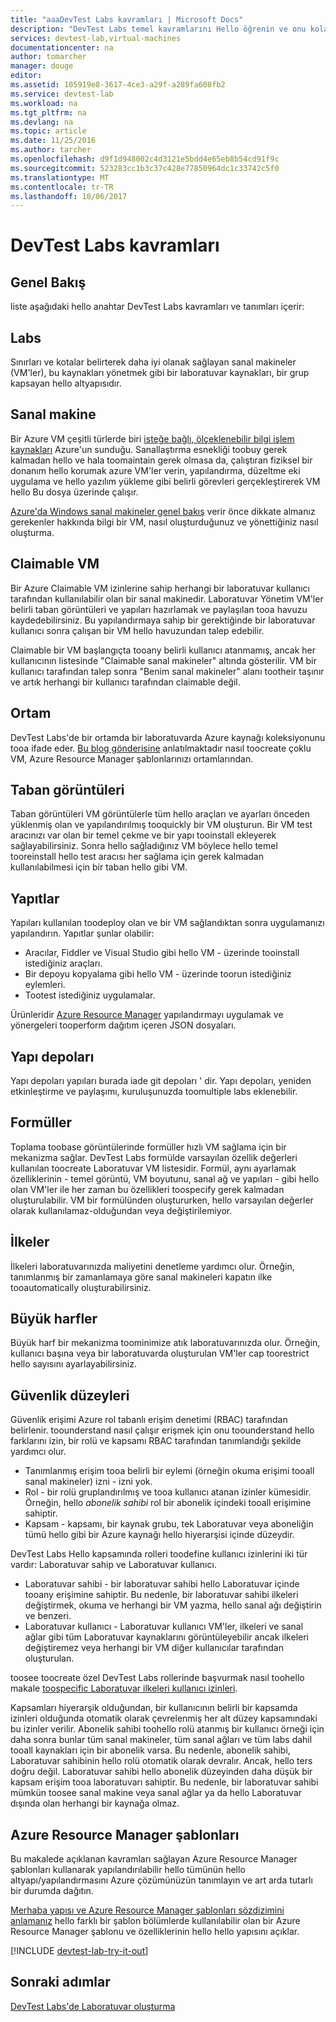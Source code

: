 ```yaml
---
title: "aaaDevTest Labs kavramları | Microsoft Docs"
description: "DevTest Labs temel kavramlarını Hello öğrenin ve onu kolay toocreate yapabilirsiniz nasıl yönetmek ve Azure sanal makinelerini izlemek"
services: devtest-lab,virtual-machines
documentationcenter: na
author: tomarcher
manager: douge
editor: 
ms.assetid: 105919e8-3617-4ce3-a29f-a289fa608fb2
ms.service: devtest-lab
ms.workload: na
ms.tgt_pltfrm: na
ms.devlang: na
ms.topic: article
ms.date: 11/25/2016
ms.author: tarcher
ms.openlocfilehash: d9f1d948002c4d3121e5bdd4e65eb8b54cd91f9c
ms.sourcegitcommit: 523283cc1b3c37c428e77850964dc1c33742c5f0
ms.translationtype: MT
ms.contentlocale: tr-TR
ms.lasthandoff: 10/06/2017
---
```

# <a name="devtest-labs-concepts"></a>DevTest Labs kavramları
## <a name="overview"></a>Genel Bakış
liste aşağıdaki hello anahtar DevTest Labs kavramları ve tanımları içerir:

## <a name="labs"></a>Labs
Sınırları ve kotalar belirterek daha iyi olanak sağlayan sanal makineler (VM'ler), bu kaynakları yönetmek gibi bir laboratuvar kaynakları, bir grup kapsayan hello altyapısıdır.

## <a name="virtual-machine"></a>Sanal makine
Bir Azure VM çeşitli türlerde biri [isteğe bağlı, ölçeklenebilir bilgi işlem kaynakları](https://docs.microsoft.com/azure/app-service-web/choose-web-site-cloud-service-vm) Azure'un sunduğu. Sanallaştırma esnekliği toobuy gerek kalmadan hello ve hala toomaintain gerek olmasa da, çalıştıran fiziksel bir donanım hello korumak azure VM'ler verin, yapılandırma, düzeltme eki uygulama ve hello yazılım yükleme gibi belirli görevleri gerçekleştirerek VM hello Bu dosya üzerinde çalışır.

[Azure'da Windows sanal makineler genel bakış](https://docs.microsoft.com/azure/virtual-machines/virtual-machines-windows-overview) verir önce dikkate almanız gerekenler hakkında bilgi bir VM, nasıl oluşturduğunuz ve yönettiğiniz nasıl oluşturma.

## <a name="claimable-vm"></a>Claimable VM
Bir Azure Claimable VM izinlerine sahip herhangi bir laboratuvar kullanıcı tarafından kullanılabilir olan bir sanal makinedir. Laboratuvar Yönetim VM'ler belirli taban görüntüleri ve yapıları hazırlamak ve paylaşılan tooa havuzu kaydedebilirsiniz. Bu yapılandırmaya sahip bir gerektiğinde bir laboratuvar kullanıcı sonra çalışan bir VM hello havuzundan talep edebilir.

Claimable bir VM başlangıçta tooany belirli kullanıcı atanmamış, ancak her kullanıcının listesinde "Claimable sanal makineler" altında gösterilir. VM bir kullanıcı tarafından talep sonra "Benim sanal makineler" alanı tootheir taşınır ve artık herhangi bir kullanıcı tarafından claimable değil.

## <a name="environment"></a>Ortam
DevTest Labs'de bir ortamda bir laboratuvarda Azure kaynağı koleksiyonunu tooa ifade eder. [Bu blog gönderisine](https://blogs.msdn.microsoft.com/devtestlab/2016/11/16/connect-2016-news-for-azure-devtest-labs-azure-resource-manager-template-based-environments-vm-auto-shutdown-and-more/) anlatılmaktadır nasıl toocreate çoklu VM, Azure Resource Manager şablonlarınızı ortamlarından.

## <a name="base-images"></a>Taban görüntüleri
Taban görüntüleri VM görüntülerle tüm hello araçları ve ayarları önceden yüklenmiş olan ve yapılandırılmış tooquickly bir VM oluşturun. Bir VM test aracınızı var olan bir temel çekme ve bir yapı tooinstall ekleyerek sağlayabilirsiniz. Sonra hello sağladığınız VM böylece hello temel tooreinstall hello test aracısı her sağlama için gerek kalmadan kullanılabilmesi için bir taban hello gibi VM.

## <a name="artifacts"></a>Yapıtlar
Yapıları kullanılan toodeploy olan ve bir VM sağlandıktan sonra uygulamanızı yapılandırın. Yapıtlar şunlar olabilir:

* Aracılar, Fiddler ve Visual Studio gibi hello VM - üzerinde tooinstall istediğiniz araçları.
* Bir depoyu kopyalama gibi hello VM - üzerinde toorun istediğiniz eylemleri.
* Tootest istediğiniz uygulamalar.

Ürünleridir [Azure Resource Manager](../azure-resource-manager/resource-group-overview.md) yapılandırmayı uygulamak ve yönergeleri tooperform dağıtım içeren JSON dosyaları.

## <a name="artifact-repositories"></a>Yapı depoları
Yapı depoları yapıları burada iade git depoları ' dir. Yapı depoları, yeniden etkinleştirme ve paylaşımı, kuruluşunuzda toomultiple labs eklenebilir.

## <a name="formulas"></a>Formüller
Toplama toobase görüntülerinde formüller hızlı VM sağlama için bir mekanizma sağlar. DevTest Labs formülde varsayılan özellik değerleri kullanılan toocreate Laboratuvar VM listesidir.
Formül, aynı ayarlamak özelliklerinin - temel görüntü, VM boyutunu, sanal ağ ve yapıları - gibi hello olan VM'ler ile her zaman bu özellikleri toospecify gerek kalmadan oluşturulabilir. VM bir formülünden oluştururken, hello varsayılan değerler olarak kullanılamaz-olduğundan veya değiştirilemiyor.

## <a name="policies"></a>İlkeler
İlkeleri laboratuvarınızda maliyetini denetleme yardımcı olur. Örneğin, tanımlanmış bir zamanlamaya göre sanal makineleri kapatın ilke tooautomatically oluşturabilirsiniz.

## <a name="caps"></a>Büyük harfler
Büyük harf bir mekanizma toominimize atık laboratuvarınızda olur. Örneğin, kullanıcı başına veya bir laboratuvarda oluşturulan VM'ler cap toorestrict hello sayısını ayarlayabilirsiniz.

## <a name="security-levels"></a>Güvenlik düzeyleri
Güvenlik erişimi Azure rol tabanlı erişim denetimi (RBAC) tarafından belirlenir. toounderstand nasıl çalışır erişmek için onu toounderstand hello farklarını izin, bir rolü ve kapsamı RBAC tarafından tanımlandığı şekilde yardımcı olur.

* Tanımlanmış erişim tooa belirli bir eylemi (örneğin okuma erişimi tooall sanal makineler) izni - izni yok.
* Rol - bir rolü gruplandırılmış ve tooa kullanıcı atanan izinler kümesidir. Örneğin, hello *abonelik sahibi* rol bir abonelik içindeki tooall erişimine sahiptir.
* Kapsam - kapsamı, bir kaynak grubu, tek Laboratuvar veya aboneliğin tümü hello gibi bir Azure kaynağı hello hiyerarşisi içinde düzeydir.

DevTest Labs Hello kapsamında rolleri toodefine kullanıcı izinlerini iki tür vardır: Laboratuvar sahip ve Laboratuvar kullanıcı.

* Laboratuvar sahibi - bir laboratuvar sahibi hello Laboratuvar içinde tooany erişimine sahiptir. Bu nedenle, bir laboratuvar sahibi ilkeleri değiştirmek, okuma ve herhangi bir VM yazma, hello sanal ağı değiştirin ve benzeri.
* Laboratuvar kullanıcı - Laboratuvar kullanıcı VM'ler, ilkeleri ve sanal ağlar gibi tüm Laboratuvar kaynaklarını görüntüleyebilir ancak ilkeleri değiştiremez veya herhangi bir VM diğer kullanıcılar tarafından oluşturulan.

toosee toocreate özel DevTest Labs rollerinde başvurmak nasıl toohello makale [toospecific Laboratuvar ilkeleri kullanıcı izinleri](devtest-lab-grant-user-permissions-to-specific-lab-policies.md).

Kapsamları hiyerarşik olduğundan, bir kullanıcının belirli bir kapsamda izinleri olduğunda otomatik olarak çevrelenmiş her alt düzey kapsamındaki bu izinler verilir. Abonelik sahibi toohello rolü atanmış bir kullanıcı örneği için daha sonra bunlar tüm sanal makineler, tüm sanal ağları ve tüm labs dahil tooall kaynakları için bir abonelik varsa. Bu nedenle, abonelik sahibi, Laboratuvar sahibinin hello rolü otomatik olarak devralır. Ancak, hello ters doğru değil. Laboratuvar sahibi hello abonelik düzeyinden daha düşük bir kapsam erişim tooa laboratuvarı sahiptir. Bu nedenle, bir laboratuvar sahibi mümkün toosee sanal makine veya sanal ağlar ya da hello Laboratuvar dışında olan herhangi bir kaynağa olmaz.

## <a name="azure-resource-manager-templates"></a>Azure Resource Manager şablonları
Bu makalede açıklanan kavramları sağlayan Azure Resource Manager şablonları kullanarak yapılandırılabilir hello tümünün hello altyapı/yapılandırmasını Azure çözümünüzün tanımlayın ve art arda tutarlı bir durumda dağıtın.

[Merhaba yapısı ve Azure Resource Manager şablonları sözdizimini anlamanız](https://docs.microsoft.com/azure/azure-resource-manager/resource-group-authoring-templates#template-format) hello farklı bir şablon bölümlerde kullanılabilir olan bir Azure Resource Manager şablonu ve özelliklerinin hello hello yapısını açıklar.

[!INCLUDE [devtest-lab-try-it-out](../../includes/devtest-lab-try-it-out.md)]

## <a name="next-steps"></a>Sonraki adımlar
[DevTest Labs'de Laboratuvar oluşturma](devtest-lab-create-lab.md)

